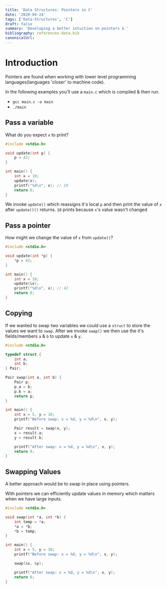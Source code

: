 ```yaml
---
title: 'Data Structures: Pointers in C'
date: '2020-04-24'
tags: ['Data-Structures', 'C']
draft: false
summary: 'Developing a better intuition on pointers & '
bibliography: references-data.bib
canonicalUrl:
---
```


# Introduction

Pointers are found when working with lower level programming languages(languages 'closer' to machine code).

In the following examples you'll use a `main.c` which is compiled & then run.

- `gcc main.c -o main`
- `./main`

## Pass a variable

What do you expect `x` to print?

```c
#include <stdio.h>

void update(int p) {
    p = 42;
}

int main() {
    int x = 10;
    update(x);
    printf("%d\n", x); // 10
    return 0;
}
```

We invoke `update()` which reassigns it's local `p` and then print the value of `x` after `update()()` returns. `10` prints because `x`'s value wasn't changed

## Pass a pointer

How might we change the value of `x` from `update()`?

```c
#include <stdio.h>

void update(int *p) {
    *p = 42;
}

int main() {
    int x = 10;
    update(&x);
    printf("%d\n", x); // 42
    return 0;
}
```

## Copying

If we wanted to swap two variables we could use a `struct` to store the values we want to `swap`.
After we invoke `swap()` we then use the it's fields/members `a` & `b` to update `x` & `y`.

```c
#include <stdio.h>

typedef struct {
    int a;
    int b;
} Pair;

Pair swap(int a, int b) {
    Pair p;
    p.a = b;
    p.b = a;
    return p;
}

int main() {
    int x = 5, y = 10;
    printf("Before swap: x = %d, y = %d\n", x, y);

    Pair result = swap(x, y);
    x = result.a;
    y = result.b;

    printf("After swap: x = %d, y = %d\n", x, y);
    return 0;
}
```

## Swapping Values

A better approach would be to swap in place using pointers.

With pointers we can efficiently update values in memory which matters when we have
large inputs.

```c
#include <stdio.h>

void swap(int *a, int *b) {
    int temp = *a;
    *a = *b;
    *b = temp;
}

int main() {
    int x = 5, y = 10;
    printf("Before swap: x = %d, y = %d\n", x, y);

    swap(&x, &y);

    printf("After swap: x = %d, y = %d\n", x, y);
    return 0;
}
```
